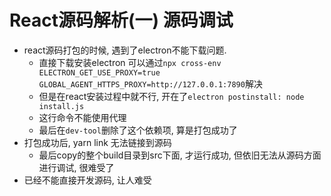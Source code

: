 # React源码解析(一) 源码调试

* react源码打包的时候, 遇到了electron不能下载问题.
  * 直接下载安装electron 可以通过`npx cross-env ELECTRON_GET_USE_PROXY=true GLOBAL_AGENT_HTTPS_PROXY=http://127.0.0.1:7890`解决
  * 但是在react安装过程中就不行, 开在了`electron postinstall: node install.js`
  * 这行命令不能使用代理
  * 最后在`dev-tool`删除了这个依赖项, 算是打包成功了
* 打包成功后, yarn link 无法链接到源码
  * 最后copy的整个build目录到src下面, 才运行成功, 但依旧无法从源码方面进行调试, 很难受了
* 已经不能直接开发源码, 让人难受
